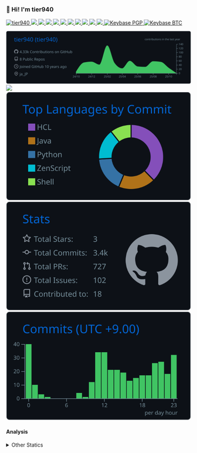 ### 👋 Hi! I'm tier940

<p align="left"> 
  <a href="https://github.com/tier940/tier940/">
    <img src="https://komarev.com/ghpvc/?username=tier940" alt="tier940" />
  </a>
  <a href="http://twitter.com/tier940">
    <img height="20" src="https://img.shields.io/twitter/follow/tier940?label=Twitter&logo=twitter&style=flat" />
  </a>
  <a href="https://github.com/tier940">
    <img height="20" src="https://img.shields.io/github/followers/tier940?label=follow&logo=github&style=flat" />
  </a>
  <a href="https://www.reddit.com/user/tier940">
    <img height="20" src="https://img.shields.io/reddit/user-karma/combined/tier940?label=Reddit&logo=reddit&style=flat" />
  </a>
  <a href="https://stackoverflow.com/users/17317833/tier940">
    <img height="20" src="https://img.shields.io/stackexchange/stackoverflow/r/17317833?label=StackOverflow&logo=stack-overflow&style=flat" />
  </a>
  <a href="https://zenn.dev/tier940">
    <img height="20" src="https://zenn.badge.nikaera.com/s/tier940/likes" />
  </a>
  <a href="https://zenn.dev/tier940">
    <img height="20" src="https://zenn.badge.nikaera.com/s/tier940/followers" />
  </a>
  <a href="https://zenn.dev/tier940">
    <img height="20" src="https://zenn.badge.nikaera.com/s/tier940/articles" />
  </a>
  <a href="http://qiita.com/tier940">
    <img height="20" src="https://qiita-badge.apiapi.app/s/tier940/posts.svg" />
  </a>
  <a href="http://qiita.com/tier940">
    <img height="20" src="https://qiita-badge.apiapi.app/s/tier940/contributions.svg" />
  </a>
  <a href="https://github.com/tier940/tier940/">
    <img height="20" src="https://github.com/tier940/tier940/actions/workflows/main.yml/badge.svg" />
  </a>
  <a href="https://keybase.io/tier940">
    <img alt="Keybase PGP" src="https://img.shields.io/keybase/pgp/tier940">
  </a>
  <a href="https://keybase.io/tier940">
    <img alt="Keybase BTC" src="https://img.shields.io/keybase/btc/tier940">
  </a>
</p>

[![](https://raw.githubusercontent.com/tier940/tier940/main/profile-summary-card-output/github_dark/0-profile-details.svg)](https://github.com/vn7n24fzkq/github-profile-summary-cards)
[![](https://raw.githubusercontent.com/tier940/tier940/main/profile-summary-card-output/github_dark/1-repos-per-language.svg)](https://github.com/vn7n24fzkq/github-profile-summary-cards) [![](https://raw.githubusercontent.com/tier940/tier940/main/profile-summary-card-output/github_dark/2-most-commit-language.svg)](https://github.com/vn7n24fzkq/github-profile-summary-cards)
[![](https://raw.githubusercontent.com/tier940/tier940/main/profile-summary-card-output/github_dark/3-stats.svg)](https://github.com/vn7n24fzkq/github-profile-summary-cards) [![](https://raw.githubusercontent.com/tier940/tier940/main/profile-summary-card-output/github_dark/4-productive-time.svg)](https://github.com/vn7n24fzkq/github-profile-summary-cards)


#### Analysis
<!-- <img height="150" src="https://github.com/tier940/tier940/blob/master/images/stat.svg" alt="Alternative Text"/> -->

<details>
  <summary>Other Statics</summary>
  <!--START_SECTION:waka-->
![Code Time](http://img.shields.io/badge/Code%20Time-5%2C336%20hrs%2025%20mins-blue)

**🐱 My GitHub Data** 

> 📦 46.6 kB Used in GitHub's Storage 
 > 
> 💼 Opted to Hire
 > 
> 📜 13 Public Repositories 
 > 
> 🔑 6 Private Repositories 
 > 
**I'm an Early 🐤** 

```text
🌞 Morning                2455 commits        ████░░░░░░░░░░░░░░░░░░░░░   16.43 % 
🌆 Daytime                5468 commits        █████████░░░░░░░░░░░░░░░░   36.60 % 
🌃 Evening                5469 commits        █████████░░░░░░░░░░░░░░░░   36.61 % 
🌙 Night                  1547 commits        ███░░░░░░░░░░░░░░░░░░░░░░   10.36 % 
```
📅 **I'm Most Productive on Saturday** 

```text
Monday                   1564 commits        ███░░░░░░░░░░░░░░░░░░░░░░   10.47 % 
Tuesday                  2375 commits        ████░░░░░░░░░░░░░░░░░░░░░   15.90 % 
Wednesday                1803 commits        ███░░░░░░░░░░░░░░░░░░░░░░   12.07 % 
Thursday                 1542 commits        ███░░░░░░░░░░░░░░░░░░░░░░   10.32 % 
Friday                   2157 commits        ████░░░░░░░░░░░░░░░░░░░░░   14.44 % 
Saturday                 2845 commits        █████░░░░░░░░░░░░░░░░░░░░   19.04 % 
Sunday                   2653 commits        ████░░░░░░░░░░░░░░░░░░░░░   17.76 % 
```


📊 **This Week I Spent My Time On** 

```text
🕑︎ Time Zone: Asia/Tokyo

💬 Programming Languages: 
Other                    22 hrs 49 mins      █████████████████████░░░░   82.91 % 
Terraform                2 hrs 25 mins       ██░░░░░░░░░░░░░░░░░░░░░░░   08.80 % 
Markdown                 40 mins             █░░░░░░░░░░░░░░░░░░░░░░░░   02.46 % 
HCL                      24 mins             ░░░░░░░░░░░░░░░░░░░░░░░░░   01.46 % 
Java                     22 mins             ░░░░░░░░░░░░░░░░░░░░░░░░░   01.39 % 

🔥 Editors: 
Chrome                   24 hrs 54 mins      ███████████████████████░░   90.51 % 
VS Code                  2 hrs 35 mins       ██░░░░░░░░░░░░░░░░░░░░░░░   09.39 % 
Edge                     1 min               ░░░░░░░░░░░░░░░░░░░░░░░░░   00.10 % 

💻 Operating System: 
Windows                  24 hrs 56 mins      ███████████████████████░░   90.62 % 
Linux                    2 hrs 34 mins       ██░░░░░░░░░░░░░░░░░░░░░░░   09.38 % 
```

**I Mostly Code in Java** 

```text
Java                     13 repos            ████████████░░░░░░░░░░░░░   46.43 % 
HCL                      3 repos             ███░░░░░░░░░░░░░░░░░░░░░░   10.71 % 
ZenScript                3 repos             ███░░░░░░░░░░░░░░░░░░░░░░   10.71 % 
Shell                    2 repos             ██░░░░░░░░░░░░░░░░░░░░░░░   07.14 % 
Python                   2 repos             ██░░░░░░░░░░░░░░░░░░░░░░░   07.14 % 
```



**Timeline**

![Lines of Code chart](https://raw.githubusercontent.com/tier940/tier940/main/assets/bar_graph.png)


 Last Updated on 07/03/2025 01:01:10 UTC
<!--END_SECTION:waka-->
</details>
